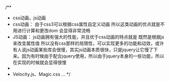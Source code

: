 /**
 *  css动画，js动画
 *	css动画： 由于css3可以根据css属性自定义动画 所以这类动画的优点就是不用进行计算和更改dom 会显得非常流畅
 *  JS动画： js动画拥有强大的性能，并且优于css动画的特点就是 既然是根据js来改变属性值 所以没有css那样的局限性，可以实现更多的功能和动效，或许有人说js动画某些库会很慢，其实js动画本质很快，只是jquery让它慢了下来。因为有时候由于配合jquery使用，所以由于jquery本身的一些功能，所以在实现的时候就会显得很慢
 *
 *   Velocity.js、Magic.css ...
 */
